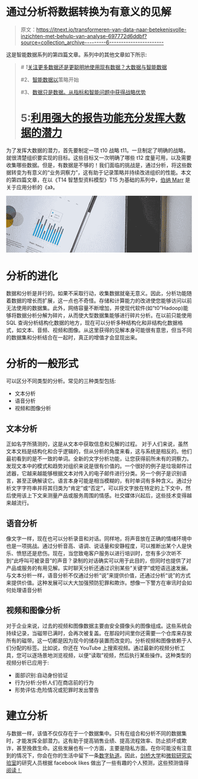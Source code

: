 # 通过分析将数据转换为有意义的见解

> 原文：<https://itnext.io/transformeren-van-data-naar-betekenisvolle-inzichten-met-behulp-van-analyse-697772d6ddbf?source=collection_archive---------6----------------------->

这是智能数据系列的第四篇文章。系列中的其他文章如下所示:

> *# 1*[关注更多数据还是更聪明地使用现有数据？大数据与智能数据](/focussen-op-meer-data-of-slimmer-gebruik-van-bestaande-data-big-data-vs-smart-data-5b9a306c873f)
> 
> #2、[智能数据以](/smart-data-begint-met-een-strategie-9b5ade9062c1?source=user_profile---------3----------------)策略开始
> 
> #3、[数据只是数据。从指标和智能问题中获得战略优势](/data-is-slechts-data-behaal-strategisch-voordeel-met-metrics-en-smart-questions-580a87c22887)
> 
> # 5:[利用强大的报告功能充分发挥大数据的潜力](/benut-het-volledige-potentieel-van-big-data-met-behulp-van-krachtige-rapportages-1c27ca0b121e?source=user_profile---------0----------------)

为了发挥大数据的潜力，首先要制定一项 t10 战略 t11。一旦制定了明确的战略，就很清楚组织要实现的目标。这些目标又一次明确了哪些 t12 度量可用，以及需要收集哪些数据。但是，有数据是不够的！我们面临的挑战是，通过分析，将这些数据转变为有意义的“业务洞察力”，这有助于记录策略并持续改进组织的性能。本文的第四篇文章，在以《T14 智慧型资料模型》T15 为基础的系列中，[伯纳 Marr](https://www.linkedin.com/in/bernardmarr/) 是关于应用分析的《a》。

![](img/9be45109bf2e1e00b5bbc29fb2754333.png)

# 分析的进化

数据和分析是并行的。如果不采取行动，收集数据就毫无意义。因此，分析功能随着数据的增长而扩展，这一点也不奇怪。存储和计算能力的改进使您能够访问以前无法使用的数据集。此外，网络容量不断增加，并使现代软件(如“t0”Hadoop)能够将数据分析分解为碎片，从而使大型数据集能够进行碎片分析。在以前只能使用 SQL 查询分析结构化数据的地方，现在可以分析多种结构化和非结构化数据格式，如文本、音频、视频和图像。从这里获得的见解本身可能很有意思，但当不同的数据集和分析结合在一起时，真正的增值才会显现出来。

# 分析的一般形式

可以区分不同类型的分析。常见的三种类型包括:

*   文本分析
*   语音分析
*   视频和图像分析

## 文本分析

正如名字所猜测的，这是从文本中获取信息和见解的过程。
对于人们来说，虽然文本文档是结构化和合乎逻辑的，但从分析的角度来看，这与系统是相反的。他们最初看到的是不一致的单词。全新的文字分析功能，让您获得前所未有的洞察力。发现文本中的模式和趋势对组织来说是很有价值的。一个很好的例子是垃圾邮件过滤器，它越来越能够根据文本对传入的电子邮件进行分类。另一个例子是识别语言，甚至正确解读它。语言本身可能是相当模糊的，有时单词有多种含义。通过分析文字字符串并将其归类为“肯定”或“否定”，可以将文字放在特定的上下文中，然后使用该上下文来测量产品或服务周围的情感。社交媒体兴起后，这些技术变得越来越流行。

## 语音分析

像文字一样，现在也可以分析录音和对话。同样地，将声音放在正确的情绪环境中也是一项挑战。通过分析音高、语调、说话量和安静程度，可以推断出某个人是快乐、愤怒还是悲伤。现在，当您致电客户服务以进行培训时，您有多少次听不到“此呼叫可被录音”的声音？录制的对话确实可以用于此目的，但同时也提供了对产品或服务的有用见解。实时聊天分析还通过识别某些“关键字”或短语迅速发展。与文本分析一样，语音分析不仅通过分析“说”来提供价值，还通过分析“说”的方式来提供价值。这种发展可以大大加强预防犯罪和欺诈。想像一下警方在审讯时会如何处理语音分析

## 视频和图像分析

对于企业来说，过去的视频和图像数据主要由安全摄像头的图像组成。这些系统会持续记录，当磁带已满时，会再次被复盖。在那段时间里你还需要一个仓库来存放所有的磁带。这一切都是因为现今的储存装置而改变的。分析视频和图像依赖于人们分配的标签。比如说，你还在 YouTube 上搜索视频。通过最新的视频分析工具，您可以逐场景地浏览视频，以便“读取”视频，然后执行某些操作。这种类型的视频分析已应用于:

*   面部识别:自动身份验证
*   行为分析:分析人们在商店前的行为
*   形势评估:危险情况或犯罪时发出警告

# 建立分析

与数据一样，该值不仅仅存在于一个数据集中。只有在组合和分析不同的数据集时，才能发挥全部潜力。这有助于提高销售业绩、提高流程效率、防止损坏或欺诈，甚至挽救生命。这些发展也有一个方面，主要是隐私方面。在你可能没有注意到的情况下，你会在你的生活中留下一条[数字轨道](https://www.linkit.nl/knowledge-base/286/Google_Facebook_make_our_lives_easier_but_at_what_cost)。因此，[剑桥大学](https://www.cam.ac.uk/)和[微软研究实验室](https://www.microsoft.com/en-us/research/lab/microsoft-research-cambridge/)的研究人员根据 facebook likes 做出了一些有趣的个人预测，这些预测值得[阅读！](http://www.pnas.org/content/110/15/5802.full.pdf)